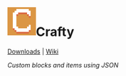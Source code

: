 <img src="icon.png" align="left" width="64px"/>

# Crafty

[Downloads](https://github.com/Juuxel/Crafty/releases) | [Wiki](https://github.com/Juuxel/Crafty/wiki)

*Custom blocks and items using JSON*
